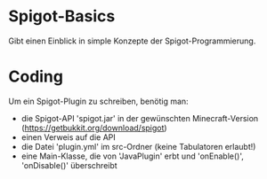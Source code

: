 # Spigot-Basics
Gibt einen Einblick in simple Konzepte der Spigot-Programmierung.

# Coding
Um ein Spigot-Plugin zu schreiben, benötig man:
- die Spigot-API 'spigot.jar' in der gewünschten Minecraft-Version (https://getbukkit.org/download/spigot)
- einen Verweis auf die API
- die Datei 'plugin.yml' im src-Ordner (keine Tabulatoren erlaubt!)
- eine Main-Klasse, die von 'JavaPlugin' erbt und 'onEnable()', 'onDisable()' überschreibt

